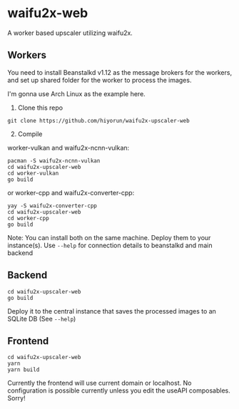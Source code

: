 # waifu2x-web

A worker based upscaler utilizing waifu2x.

## Workers
You need to install Beanstalkd v1.12 as the message brokers for the workers, and set up shared folder for the worker to process the images.

I'm gonna use Arch Linux as the example here.
1. Clone this repo
```
git clone https://github.com/hiyorun/waifu2x-upscaler-web
```

2. Compile

worker-vulkan and waifu2x-ncnn-vulkan:
```
pacman -S waifu2x-ncnn-vulkan
cd waifu2x-upscaler-web
cd worker-vulkan
go build
```

or worker-cpp and waifu2x-converter-cpp:
```
yay -S waifu2x-converter-cpp
cd waifu2x-upscaler-web
cd worker-cpp
go build
```

Note: You can install both on the same machine. Deploy them to your instance(s). Use `--help` for connection details to beanstalkd and main backend

## Backend
```
cd waifu2x-upscaler-web
go build
```

Deploy it to the central instance that saves the processed images to an SQLite DB (See `--help`)

## Frontend
```
cd waifu2x-upscaler-web
yarn
yarn build
```

Currently the frontend will use current domain or localhost. No configuration is possible currently unless you edit the useAPI composables. Sorry!

